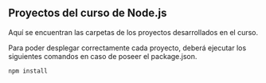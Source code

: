 ## Proyectos del curso de Node.js

Aquí se encuentran las carpetas de los proyectos desarrollados en el curso.

Para poder desplegar correctamente cada proyecto, deberá ejecutar los siguientes comandos en caso de poseer el package.json.

    npm install
